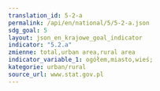 ```yaml
---
translation_id: 5-2-a
permalink: /api/en/national/5/5-2-a.json
sdg_goal: 5
layout: json_en_krajowe_goal_indicator
indicator: "5.2.a"
zmienne: total,urban area,rural area
indicator_variable_1: ogółem,miasto,wieś;
kategorie: urban/rural
source_url: www.stat.gov.pl
---
```

